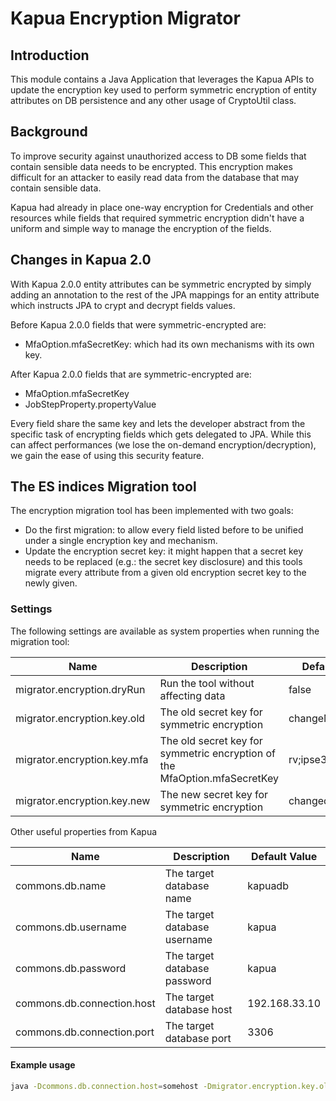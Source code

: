 Kapua Encryption Migrator
==========

## Introduction

This module contains a Java Application that leverages the Kapua APIs to update the
encryption key used to perform symmetric encryption of entity attributes on DB persistence
and any other usage of
CryptoUtil class.

## Background

To improve security against unauthorized access to DB some fields that contain sensible
data needs to be encrypted. This encryption makes difficult for an attacker to easily read
data from the
database that may contain sensible data.

Kapua had already in place one-way encryption for Credentials and other resources while
fields that required symmetric encryption didn't have a uniform and simple way to manage
the encryption of the
fields.

## Changes in Kapua 2.0

With Kapua 2.0.0 entity attributes can be symmetric encrypted by simply adding an
annotation to the rest of the JPA mappings for an entity attribute which instructs JPA to
crypt and decrypt fields
values.

Before Kapua 2.0.0 fields that were symmetric-encrypted are:

- MfaOption.mfaSecretKey: which had its own mechanisms with its own key.

After Kapua 2.0.0 fields that are symmetric-encrypted are:

- MfaOption.mfaSecretKey
- JobStepProperty.propertyValue

Every field share the same key and lets the developer abstract from the specific task of
encrypting fields which gets delegated to JPA. While this can affect performances (we lose
the on-demand
encryption/decryption), we gain the ease of using this security feature.

## The ES indices Migration tool

The encryption migration tool has been implemented with two goals:

- Do the first migration: to allow every field listed before to be unified under a single
  encryption key and mechanism.
- Update the encryption secret key: it might happen that a secret key needs to be
  replaced (e.g.: the secret key disclosure)
  and this tools migrate every attribute from a given old encryption secret key to the
  newly given.

### Settings

The following settings are available as system properties when running the migration tool:

| Name                        | Description                                                               | Default Value    |
|-----------------------------|---------------------------------------------------------------------------|------------------|
| migrator.encryption.dryRun  | Run the tool without affecting data                                       | false            |
| migrator.encryption.key.old | The old secret key for symmetric encryption                               | changeMePlease!! |
| migrator.encryption.key.mfa | The old secret key for symmetric encryption of the MfaOption.mfaSecretKey | rv;ipse329183!@# |
| migrator.encryption.key.new | The new secret key for symmetric encryption                               | changedMeThanks! |

Other useful properties from Kapua

| Name                       | Description                  | Default Value |
|----------------------------|------------------------------|---------------|
| commons.db.name            | The target database name     | kapuadb       |
| commons.db.username        | The target database username | kapua         | 
| commons.db.password        | The target database password | kapua         | 
| commons.db.connection.host | The target database host     | 192.168.33.10 |
| commons.db.connection.port | The target database port     | 3306          | 

#### Example usage

```bash
java -Dcommons.db.connection.host=somehost -Dmigrator.encryption.key.old=changeMePlease\!\! -Dmigrator.encryption.key.new=changedMeThanks\! -jar kapua-encryption-migrator-2.1.0-FALSE_EXTENSIONS-SNAPSHOT-app.jar
```
